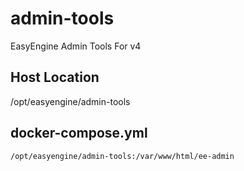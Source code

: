 # admin-tools
EasyEngine Admin Tools For v4

## Host Location
/opt/easyengine/admin-tools

## docker-compose.yml

```
/opt/easyengine/admin-tools:/var/www/html/ee-admin
```

